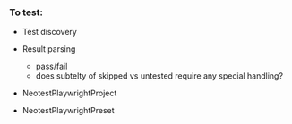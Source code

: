 ### To test:

- Test discovery

- Result parsing
  - pass/fail
  - does subtelty of skipped vs untested require any special handling?

- NeotestPlaywrightProject
- NeotestPlaywrightPreset
